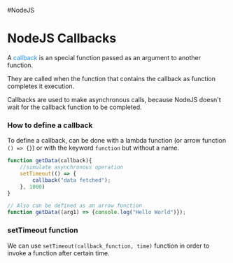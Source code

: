 #NodeJS 

# NodeJS Callbacks

A <span style="color:DodgerBlue;">callback</span> is an special function passed as an argument to another function. 

They are called when the function that contains the callback as function completes it execution. 

Callbacks are used to make asynchronous calls, because NodeJS doesn't wait for the callback function to be completed. 


### How to define a callback

To define a callback, can be done with a lambda function (or arrow function `() => {}`) or with the keyword `function` but without a name. 

```js
function getData(callback){
	//simulate asynchronous operation 
	setTimeout(() => {
		callback("data fetched"); 
	}, 1000)
}

// Also can be defined as an arrow function
function getData((arg1) => {console.log("Hello World")}); 
```

### setTimeout function

We can use `setTimeout(callback_function, time)` function in order to invoke a function after certain time. 

